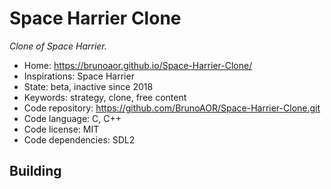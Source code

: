 # Space Harrier Clone

_Clone of Space Harrier._

- Home: https://brunoaor.github.io/Space-Harrier-Clone/
- Inspirations: Space Harrier
- State: beta, inactive since 2018
- Keywords: strategy, clone, free content
- Code repository: https://github.com/BrunoAOR/Space-Harrier-Clone.git
- Code language: C, C++
- Code license: MIT
- Code dependencies: SDL2

## Building
